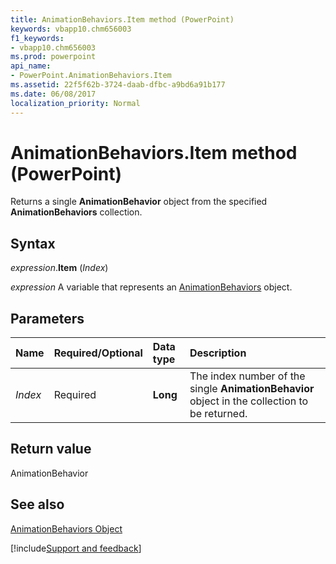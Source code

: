 ```yaml
---
title: AnimationBehaviors.Item method (PowerPoint)
keywords: vbapp10.chm656003
f1_keywords:
- vbapp10.chm656003
ms.prod: powerpoint
api_name:
- PowerPoint.AnimationBehaviors.Item
ms.assetid: 22f5f62b-3724-daab-dfbc-a9bd6a91b177
ms.date: 06/08/2017
localization_priority: Normal
---
```



# AnimationBehaviors.Item method (PowerPoint)

Returns a single  **AnimationBehavior** object from the specified **AnimationBehaviors** collection.


## Syntax

_expression_.**Item** (_Index_)

_expression_ A variable that represents an [AnimationBehaviors](PowerPoint.AnimationBehaviors.md) object.


## Parameters



|Name|Required/Optional|Data type|Description|
|:-----|:-----|:-----|:-----|
| _Index_|Required|**Long**|The index number of the single  **AnimationBehavior** object in the collection to be returned.|

## Return value

AnimationBehavior


## See also


[AnimationBehaviors Object](PowerPoint.AnimationBehaviors.md)

[!include[Support and feedback](~/includes/feedback-boilerplate.md)]